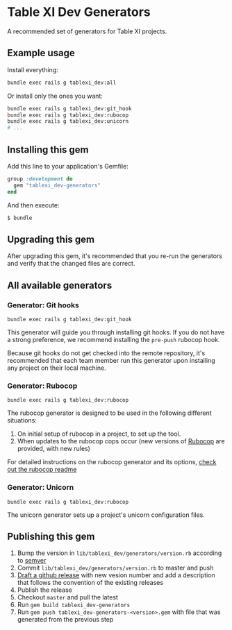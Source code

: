 # Table XI Dev Generators

A recommended set of generators for Table XI projects.

## Example usage

Install everything:

```bash
bundle exec rails g tablexi_dev:all
```

Or install only the ones you want:

```bash
bundle exec rails g tablexi_dev:git_hook
bundle exec rails g tablexi_dev:rubocop
bundle exec rails g tablexi_dev:unicorn
# ...
```

## Installing this gem

Add this line to your application's Gemfile:

```ruby
group :development do
  gem "tablexi_dev-generators"
end
```

And then execute:
```bash
$ bundle
```

## Upgrading this gem

After upgrading this gem, it's recommended that you re-run the generators and verify that the changed files are correct.

## All available generators

### Generator: Git hooks

    bundle exec rails g tablexi_dev:git_hook

This generator will guide you through installing git hooks. If you do not have a strong preference, we recommend installing the `pre-push` rubocop hook.

Because git hooks do not get checked into the remote repository, it's recommended that each team member run this generator upon installing any project on their local machine.

### Generator: Rubocop

    bundle exec rails g tablexi_dev:rubocop

The rubocop generator is designed to be used in the following different situations:

1) On initial setup of rubocop in a project, to set up the tool.
2) When updates to the rubocop cops occur (new versions of [Rubocop](https://github.com/bbatsov/rubocop/) are provided, with new rules)

For detailed instructions on the rubocop generator and its options, [check out the rubocop readme](rubocop.md)

### Generator: Unicorn

    bundle exec rails g tablexi_dev:rubocop

The unicorn generator sets up a project's unicorn configuration files.


## Publishing this gem

1. Bump the version in `lib/tablexi_dev/generators/version.rb` according to [semver](https://semver.org/)
2. Commit `lib/tablexi_dev/generators/version.rb` to master and push
3. [Draft a github release](https://github.com/tablexi/tablexi_dev-generators/releases) with new vesion number and add a description that follows the convention of the existing releases
4. Publish the release
5. Checkout `master` and pull the latest
6. Run `gem build tablexi_dev-generators`
7. Run `gem push tablexi_dev-generators-<version>.gem` with file that was generated from the previous step
